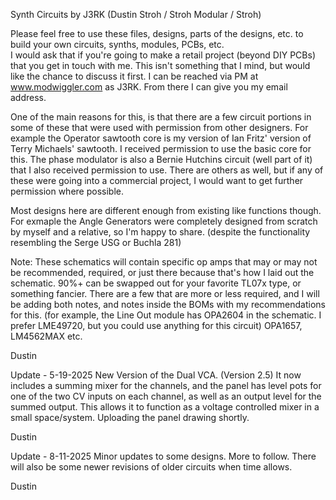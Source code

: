 Synth Circuits by J3RK (Dustin Stroh / Stroh Modular / Stroh)

Please feel free to use these files, designs, parts of the designs, etc. to build your own circuits, synths, modules, PCBs, etc.  
I would ask that if you're going to make a retail project (beyond DIY PCBs) that you get in touch with me.  This isn't something that I mind, but would like the chance to discuss it first.  I can be reached via PM at www.modwiggler.com as J3RK.  From there I can give you my email address.  

One of the main reasons for this, is that there are a few circuit portions in some of these that were used with permission from other designers.  For example the Operator sawtooth core is my version of Ian Fritz' version of Terry Michaels' sawtooth.  I received permission to use the basic core for this.  The phase modulator is also a Bernie Hutchins circuit (well part of it) that I also received permission to use.  There are others as well, but if any of these were going into a commercial project, I would want to get further permission where possible.

Most designs here are different enough from existing like functions though.  For exmaple the Angle Generators were completely designed from scratch by myself and a relative, so I'm happy to share. (despite the functionality resembling the Serge USG or Buchla 281) 

Note: These schematics will contain specific op amps that may or may not be recommended, required, or just there because that's how I laid out the schematic.  90%+ can be swapped out for your favorite TL07x type, or something fancier.  There are a few that are more or less required, and I will be adding both notes, and notes inside the BOMs with my recommendations for this.  (for example, the Line Out module has OPA2604 in the schematic.  I prefer LME49720, but you could use anything for this circuit) OPA1657, LM4562MAX etc.

Dustin

Update - 5-19-2025
New Version of the Dual VCA.  (Version 2.5) It now includes a summing mixer for the channels, and the panel has level pots for one of the two CV inputs on each channel, as well as an output level for the summed output.  This allows it to function as a voltage controlled mixer in a small space/system.  Uploading the panel drawing shortly.

Dustin

Update - 8-11-2025
Minor updates to some designs.  More to follow.  There will also be some newer revisions of older circuits when time allows.

Dustin
